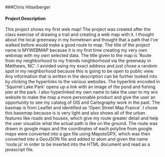 ###Chris Hitselberger
#### Project Description
This project shows my first web map! The project was created after the class exercise of drawing a trail and creating a web map with it. I thought about the local greenway in my hometown and thought that a path that I've walked before would make a good route to map. The title of the project name is MYWEBMAP because it is my first time creating my very own webmap with my own selected data. The title given to the map is 'Route from my neighborhood to my friends neighborhood via the greenway in Matthews, NC'. I avoided using my exact address and just chose a random spot in my neighborhood because this is going to be open to public view. Any information that is written in the description can be further looked into by clicking the hyperlinks to the various websites. The hyperlink encoded in 'Squirrel Lake Park' opens up a link with an image of the pond and fishing pier at the park. I also hyperlinked my own name to take the user to my wix website to make the map a more personable product and give the user an opportunity to see my catalog of GIS and Cartography work in the past. The basmap is from Leaflet and identified as 'Open Street Map France'. I chose this basemap because is is very light and also shows all of the urban features like roads and houses, which give my route greater detail and help the user visualize what the actual path is like on the ground. The route was drawn in google maps and the coordinates of each polyline from google maps were converted into a gpx file using MapstoGPX, which was then converted into a GeoJSON file and added to atom and given the name 'route.js' in order to be inserted into the HTML document and read as a javascript file.
